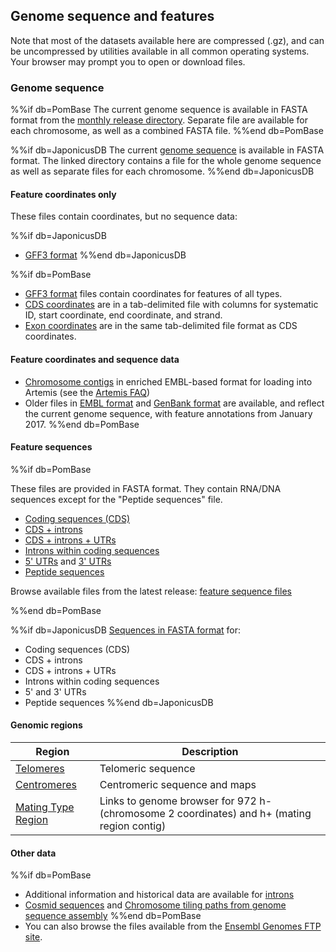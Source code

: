 ## Genome sequence and features

Note that most of the datasets available here are compressed (.gz), and
can be uncompressed by utilities available in all common operating
systems. Your browser may prompt you to open or download files.

### Genome sequence

%%if db=PomBase
The current genome sequence is available in FASTA format from the
[monthly release directory](/latest_release/genome_sequence_and_features/genome_sequence/).
Separate file are available for each chromosome, as well as a combined
FASTA file.
%%end db=PomBase

%%if db=JaponicusDB
The current [genome sequence](${base_url}/data/genome_sequence_and_features/genome_sequence/)
is available in FASTA format. The linked directory contains a file for
the whole genome sequence as well as separate files for each
chromosome.
%%end db=JaponicusDB

#### Feature coordinates only

These files contain coordinates, but no sequence data:

%%if db=JaponicusDB
 -  [GFF3 format](${base_url}/data/genome_sequence_and_features/gff3/)
%%end db=JaponicusDB

%%if db=PomBase
 -  [GFF3 format](/latest_release/genome_sequence_and_features/gff_format)
    files contain coordinates for features of all types.
 -  [CDS coordinates](/latest_release/genome_sequence_and_features/feature_coordinates) are in a tab-delimited file with columns for systematic ID, start coordinate, end coordinate, and strand.
 -  [Exon coordinates](/latest_release/genome_sequence_and_features/feature_coordinates) are in the same tab-delimited file format as CDS coordinates.

#### Feature coordinates and sequence data

-   [Chromosome contigs](/latest_release/genome_sequence_and_features/artemis_contigs/)
    in enriched EMBL-based format for loading into
    Artemis (see the [Artemis FAQ](/faq/there-equivalent-artemis-java-applet-pombase)) 
-   Older files in [EMBL format](/data/genome_sequence_and_features/OLD/20170906/embl/)
    and [GenBank format](/data/genome_sequence_and_features/OLD/20170906/genbank/)
    are available, and reflect the current genome sequence, with feature annotations from January 2017.
%%end db=PomBase

<!-- put this between the two existing lines above:
-   [Manually curated LTRs]() in GFF3 format
-->

#### Feature sequences

%%if db=PomBase

These files are provided in FASTA format.  They contain RNA/DNA
sequences except for the "Peptide sequences" file.

 - [Coding sequences (CDS)](/latest_release/genome_sequence_and_features/fasta_format/feature_sequences/cds.fa)
 - [CDS + introns](/latest_release/genome_sequence_and_features/fasta_format/feature_sequences/cds+introns.fa)
 - [CDS + introns + UTRs](/latest_release/genome_sequence_and_features/fasta_format/feature_sequences/cds+introns+utrs.fa)
 - [Introns within coding sequences](/latest_release/genome_sequence_and_features/fasta_format/feature_sequences/introns_within_cds.fa)
 - [5' UTRs](/latest_release/genome_sequence_and_features/fasta_format/feature_sequences/five_prime_utrs.fa) and
   [3' UTRs](/latest_release/genome_sequence_and_features/fasta_format/feature_sequences/three_prime_utrs.fa)
 - [Peptide sequences](/latest_release/genome_sequence_and_features/fasta_format/feature_sequences/peptide.fa)

Browse available files from the latest release: [feature sequence files](/latest_release/genome_sequence_and_features/fasta_format/feature_sequences/)

%%end db=PomBase

%%if db=JaponicusDB
[Sequences in FASTA format](${base_url}/data/genome_sequence_and_features/feature_sequences/) for:

-   Coding sequences (CDS)
-   CDS + introns
-   CDS + introns + UTRs
-   Introns within coding sequences
-   5' and 3' UTRs
-   Peptide sequences
%%end db=JaponicusDB

<!-- -   Non-coding RNA genes -->

#### Genomic regions

Region|Description
------|-----------
[Telomeres](status/telomeres)|Telomeric sequence
[Centromeres](status/centromeres)|Centromeric sequence and maps
[Mating Type Region](status/mating-type-region)|Links to genome browser for 972 h- (chromosome 2 coordinates) and h+ (mating region contig)

#### Other data

%%if db=PomBase
-   Additional information and historical data are available for [introns](downloads/intron-data)
-   [Cosmid sequences](https://www.pombase.org/data/archive/Cosmid_sequences/) and [Chromosome tiling paths from genome sequence assembly](https://www.pombase.org/data/archive/Cosmid_assembly_data/)
%%end db=PomBase
-   You can also browse the files available from the [Ensembl Genomes FTP
site](ftp://ftp.ensemblgenomes.org/pub/current/fungi/).

